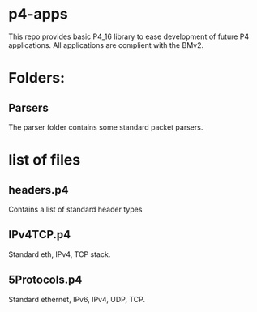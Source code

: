 # p4-apps
This repo provides basic P4_16 library to ease development of future P4 applications.
All applications are complient with the BMv2.


# Folders:
## Parsers
The parser folder contains some standard packet parsers.

# list of files
## headers.p4
Contains a list of standard header types

## IPv4TCP.p4
Standard eth, IPv4, TCP stack.

## 5Protocols.p4
Standard ethernet, IPv6, IPv4, UDP, TCP.


